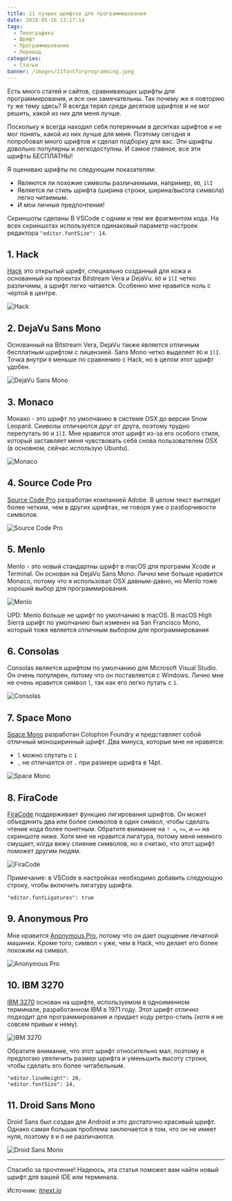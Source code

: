 ```yaml
---
title: 11 лучших шрифтов для программирования
date: 2018-05-16 13:27:14
tags:
  - Типографика
  - Шрифт
  - Программирование
  - Перевод
categories:
  - Статьи
banner: /images/11fontforprogramming.jpeg
---
```


Есть много статей и сайтов, сравнивающих шрифты для программирования, и все они замечательны. Так почему же я повторяю ту же тему здесь? Я всегда терял среди десятков шрифтов и не мог решить, какой из них для меня лучше.
<!-- more -->
Поскольку я всегда находил себя потерянным в десятках шрифтов и не мог понять, какой из них лучше для меня. Поэтому сегодня я попробовал много шрифтов и сделал подборку для вас. Эти шрифты довольно популярны и легкодоступны. И самое главное, все эти шрифты БЕСПЛАТНЫ!

Я оцениваю шрифты по следующим показателям: 

* Являются ли похожие символы различаемыми, например, `0O`, `1lI`
* Является ли стиль шрифта (ширина строки, ширина/высота символа) легко читаемым.
* И мои личные предпочтения!

Скриншоты сделаны В VSCode с одним и тем же фрагментом кода. На всех скриншотах используется одинаковый параметр настроек редактора `"editor.fontSize": 14`.

## 1. Hack
[Hack](https://github.com/source-foundry/Hack) это открытый шрифт, специально созданный для кожа и основанный на проектах Bitstream Vera и DejaVu. `0O` и `1lI` четко различимы, а шрифт легко читается. Особенно мне нравится ноль с чертой в центре.

![Hack](/images/font_hack.png)

## 2. DejaVu Sans Mono

Основанный на Bitstream Vera, DejaVu также является отличным бесплатным шрифтом с лицензией. Sans Mono четко выделяет `0O` и `1lI`. Точка внутри `0` меньше по сравнению с Hack, но в целом этот шрифт удобен.

![DejaVu Sans Mono](/images/font_dejavu_sans_mono.png)

## 3. Monaco

Монако - это шрифт по умолчанию в системе OSX до версии Snow Leopard. Сииволы отличаются друг от друга, поэтому трудно перепутать `0O` и `1lI`. Мне нравится этот шрифт из-за его особого стиля, который заставляет меня чувствовать себя снова пользователем OSX (в основном, сейчас использую Ubuntu).

![Monaco](/images/font_monaco.png)

## 4. Source Code Pro

[Source Code Pro](https://github.com/adobe-fonts/source-code-pro) разработан компанией Adobe. В целом текст выглядит более четким, чем в других шрифтах, не говоря уже о разборчивости символов.

![Source Code Pro](/images/font_source_code_pro.png)

## 5. Menlo

Menlo - это новый стандартны шрифт в macOS для программ Xcode и Terminal. Он основан на DejaVu Sans Mono. Лично мне больше нравится Monaco, потому что я использовал OSX давным-давно, но Menlo тоже хороший выбор для программирования.

![Menlo](/images/font_menlo.png)

UPD: Menlo больше не шрифт по умолчанию в macOS. В macOS High Sierra шрифт по умолчанию был изменен на San Francisco Mono, который тоже является отличным выбором для программирования

## 6. Consolas

Consolas является шрифтом по умолчанию для Microsoft Visual Studio. Он очень популярен, потому что он поставляется с Windows. Лично мне не очень нравится символ `l`, так как его легко путать с `1`.

![Consolas](/images/font_consolas.png)

## 7. Space Mono

[Space Mono](https://medium.com/google-design/introducing-space-mono-a-new-monospaced-typeface-by-colophon-foundry-for-google-fonts-84367eac6dfb) разработан Colophon Foundry и представляет собой отличный моноширинный шрифт. Два минуса, которые мне не нравятся:
* `l` можно спутать с `1`
* `,` не отличается от `.` при размере шрифта в 14pt.

![Space Mono](/images/font_space_mono.png)

## 8. FiraCode

[FiraCode](https://github.com/tonsky/FiraCode) поддерживает функцию лигирования шрифтов. Он может объединить два или более символов в один символ, чтобы сделать чтение кода более понятным. Обратите внимание на `! =`, `<=`, и `==` на скриншоте ниже. Хотя мне не нравится лигатура, потому меня немного смущает, когда вижу слияние символов, но я считаю, что этот шрифт поможет другим людям.

![FiraCode](/images/font_firacode.png)

Примечание: в VSCode в настройках необходимо добавить следующую строку, чтобы включить лигатуру шрифта.

```
"editor.fontLigatures": true
```

## 9. Anonymous Pro

Мне нравится [Anonymous Pro](https://www.marksimonson.com/fonts/view/anonymous-pro), потому что он дает ощущение печатной машинки. Кроме того, символ `<` уже, чем в Hack, что делает его более похожим на символ.

![Anonymous Pro](/images/font_anonymous_pro.png)

## 10. IBM 3270

[IBM 3270](https://github.com/rbanffy/3270font) основан на шрифте, используемом в одноименном терминале, разработанном IBM в 1971 году. Этот шрифт отлично подходит для программирования и придает коду ретро-стиль (хотя я не совсем привык к нему).

![IBM 3270](/images/font_ibm_3270.png)

Обратите внимание, что этот шрифт относительно мал, поэтому я предлогаю увеличить размер шрифта и уменьшить высоту строки, чтобы сделать его более читабельным.

```
"editor.lineHeight": 20,
"editor.fontSize": 14,
```

## 11. Droid Sans Mono

Droid Sans был создан для Android и это достаточно красивый шрифт. Однако самая большая проблема заключается в том, что он не имеет нуля, поэтому `0` и `O` не различаются.

![Droid Sans Mono](/images/font_droid_sans_mono.png)

---

Спасибо за прочтение! Надеюсь, эта статья поможет вам найти новый шрифт для вашей IDE или терминала.

Источник: [itnext.io](https://itnext.io/11-best-programming-fonts-724283a9ed57)
